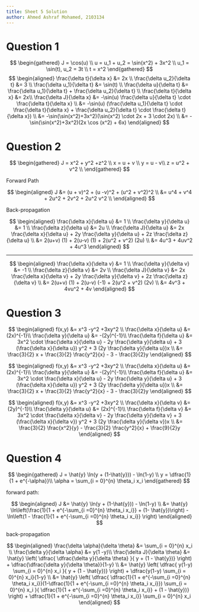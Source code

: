 ```yaml
---
title: Sheet 5 Solution
author: Ahmed Ashraf Mohamed, 2103134
---
```


# Question 1

$$
    \begin{gathered}
        J = \cos(u) \\ 
        u = u_1 + u_2 = \sin(x^2) + 3x^2 \\ 
        u_1 = \sin(t), u_2 = 3t \\
        t = x^2 
    \end{gathered}
$$
$$
    \begin{aligned}
        \frac{\delta t}{\delta x} &= 2x \\ 
        \frac{\delta u_2}{\delta t} &= 3 \\
        \frac{\delta u_1}{\delta t} &= \sin(t) \\ 
        \frac{\delta u}{\delta t} &= \frac{\delta u_1}{\delta t} + \frac{\delta u_2}{\delta t} \\ 
        \frac{\delta t}{\delta x} &= 2x\\
        \frac{\delta J}{\delta x} &= -\sin(u) \frac{\delta u}{\delta t} \cdot \frac{\delta t}{\delta x} \\
                                  &= -\sin(u) (\frac{\delta u_1}{\delta t} \cdot \frac{\delta t}{\delta x} + \frac{\delta u_2}{\delta t} \cdot \frac{\delta t}{\delta x}) \\
                                  &= -\sin(\sin(x^2)+3x^2)(\sin(x^2) \cdot 2x + 3 \cdot 2x) \\ 
                                  &= -\sin(\sin(x^2)+3x^2)(2x \cos (x^2) + 6x)
    \end{aligned}
$$

# Question 2

$$
    \begin{gathered}
        J = x^2 + y^2 +z^2 \\ 
        x = u + v \\
        y = u - v\\
        z = u^2 + v^2 \\
    \end{gathered}
$$

Forward Path

$$
    \begin{aligned}
        J &= (u + v)^2 + (u -v)^2 + (u^2 + v^2)^2 \\
          &= u^4 + v^4 + 2u^2 + 2v^2 + 2u^2 v^2 \\
    \end{aligned}
$$

Back-propagation

$$
    \begin{aligned}
        \frac{\delta x}{\delta u} &= 1 \\ 
        \frac{\delta y}{\delta u} &= 1 \\
        \frac{\delta z}{\delta u} &= 2u \\
        \frac{\delta J}{\delta u} &= 2x \frac{\delta x}{\delta u} + 2y \frac{\delta y}{\delta u} + 2z \frac{\delta z}{\delta u} \\
                                  &= 2(u+v) (1) + 2(u-v) (1) + 2(u^2 + v^2) (2u) \\ 
                                  &= 4u^3 + 4uv^2 + 4u^3
    \end{aligned}
$$

---

$$
    \begin{aligned}
    \frac{\delta x}{\delta v} &= 1 \\ 
    \frac{\delta y}{\delta v} &= -1 \\
    \frac{\delta z}{\delta v} &= 2v \\
    \frac{\delta J}{\delta v} &= 2x \frac{\delta x}{\delta v} + 2y \frac{\delta y}{\delta v} + 2z \frac{\delta z}{\delta v} \\
                              &= 2(u+v) (1) + 2(u-v) (-1) + 2(u^2 + v^2) (2v) \\ 
                              &= 4v^3 + 4vu^2 + 4v
    \end{aligned}
$$
# Question 3

$$
    \begin{aligned}
    f(x,y) &= x^3 -y^2 +3xy^2 \\
    \frac{\delta x}{\delta u} &= (2x)^{-1}\\
    \frac{\delta y}{\delta u} &= -(2y)^{-1}\\
    \frac{\delta f}{\delta u} &= 3x^2 \cdot \frac{\delta x}{\delta u} - 2y \frac{\delta y}{\delta u} + 3 (\frac{\delta x}{\delta u}) y^2 + 3 (2y \frac{\delta y}{\delta u})x \\
    &= \frac{3}{2} x + \frac{3}{2} \frac{y^2}{x} - 3 - \frac{3}{2}y 
    \end{aligned}
$$

$$
    \begin{aligned}
    f(x,y) &= x^3 -y^2 +3xy^2 \\
    \frac{\delta x}{\delta u} &= (2x)^{-1}\\
    \frac{\delta y}{\delta u} &= -(2y)^{-1}\\
    \frac{\delta f}{\delta u} &= 3x^2 \cdot \frac{\delta x}{\delta u} - 2y \frac{\delta y}{\delta u} + 3 (\frac{\delta x}{\delta u}) y^2 + 3 (2y \frac{\delta y}{\delta u})x \\
    &= \frac{3}{2} x + \frac{3}{2} \frac{y^2}{x} - 3 - \frac{3}{2}y 
    \end{aligned}
$$

$$
 \begin{aligned}
    f(x,y) &= x^3 -y^2 +3xy^2 \\
    \frac{\delta x}{\delta v} &= (2y)^{-1}\\
    \frac{\delta y}{\delta u} &= (2x)^{-1}\\
    \frac{\delta f}{\delta v} &= 3x^2 \cdot \frac{\delta x}{\delta v} - 2y \frac{\delta y}{\delta v} + 3 (\frac{\delta x}{\delta v}) y^2 + 3 (2y \frac{\delta y}{\delta v})x \\
    &= \frac{3}{2} \frac{x^2}{y} - \frac{3}{2} \frac{y^2}{x} + \frac{9}{2}y 
    \end{aligned}
$$

# Question 4

$$
    \begin{gathered}
        J = \hat{y} \ln(y + (1-\hat{y})) - \ln(1-y) \\
        y = \dfrac{1}{1 + e^{-\alpha}}\\
        \alpha = \sum_{i = 0}^{n} \theta_i x_i
    \end{gathered}
$$

forward path:

$$
    \begin{aligned}
        J &= \hat{y} \ln(y + (1-\hat{y})) - \ln(1-y) \\
          &= \hat{y} \ln\left(\frac{1}{1 + e^{-\sum_{i =0}^{n} \theta_i x_i}} + (1- \hat{y})\right) - \ln\left(1 - \frac{1}{1 + e^{-\sum_{i =0}^{n} \theta_i x_i}} \right)
    \end{aligned}
$$

back-propagation

$$
    \begin{aligned}
        \frac{\delta \alpha}{\delta \theta} &= \sum_{i = 0}^{n} x_i \\ 
        \frac{\delta y}{\delta \alpha} &=  y(1 -y)\\
        \frac{\delta J}{\delta \theta} &= \hat{y} \left( \dfrac{ \dfrac{\delta y}{\delta \theta}  }{ y + (1 - \hat{y})}  \right) + \dfrac{\dfrac{\delta y}{\delta \theta}}{1-y} \\ 
        &=  \hat{y} \left( \dfrac{ y(1-y) \sum_{i = 0}^{n} x_i }{ y + (1 - \hat{y})}  \right) + \dfrac{y(1-y) \sum_{i = 0}^{n} x_i}{1-y} \\ 
        &= \hat{y} \left( \dfrac{ \dfrac{1}{1 + e^{-\sum_{i =0}^{n} \theta_i x_i}}(1-\dfrac{1}{1 + e^{-\sum_{i =0}^{n} \theta_i x_i}}) \sum_{i = 0}^{n} x_i }{ \dfrac{1}{1 + e^{-\sum_{i =0}^{n} \theta_i x_i}} + (1 - \hat{y})}  \right) + \dfrac{1}{1 + e^{-\sum_{i =0}^{n} \theta_i x_i}} \sum_{i = 0}^{n} x_i  
    \end{aligned}
$$
